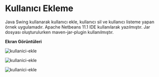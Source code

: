 # Kullanıcı Ekleme

Java Swing kullanarak kullanıcı ekle, kullanıcı sil ve kullanıcı listeme yapan örnek uygulamadır. Apache Netbeans 11.1 IDE kullanılarak yazılmıştır. Jar dosyası oluşturulurken maven-jar-plugin kullanılmıştır.

**Ekran Görüntüleri**

![kullanici-ekle](https://github.com/mertkolgu/java-swing-examples/blob/master/kullanici-ekleme/screenshots/ss1.png)

![kullanici-ekle](https://github.com/mertkolgu/java-swing-examples/blob/master/kullanici-ekleme/screenshots/ss2.png)

![kullanici-ekle](https://github.com/mertkolgu/java-swing-examples/blob/master/kullanici-ekleme/screenshots/ss3.png)
